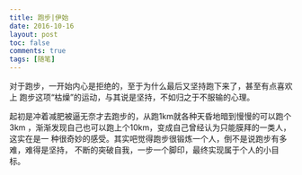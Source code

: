 ```yaml
---
title: 跑步|伊始
date: 2016-10-16
layout: post
toc: false
comments: true
tags: [随笔]
---
```


  对于跑步，一开始内心是拒绝的，至于为什么最后又坚持跑下来了，甚至有点喜欢上
跑步这项“枯燥”的运动，与其说是坚持，不如归之于不服输的心理。  
<!-- more -->

  起初是冲着减肥被逼无奈才去跑步的，从跑1km就各种天昏地暗到慢慢的可以跑个3km
，渐渐发现自己也可以跑上个10km，变成自己曾经认为只能膜拜的一类人，这实在是一
种很奇妙的感受。其实吧觉得跑步很锻炼一个人，倒不是说跑步有多难，难得是坚持，
不断的突破自我，一步一个脚印，最终实现属于个人的小目标。

  

